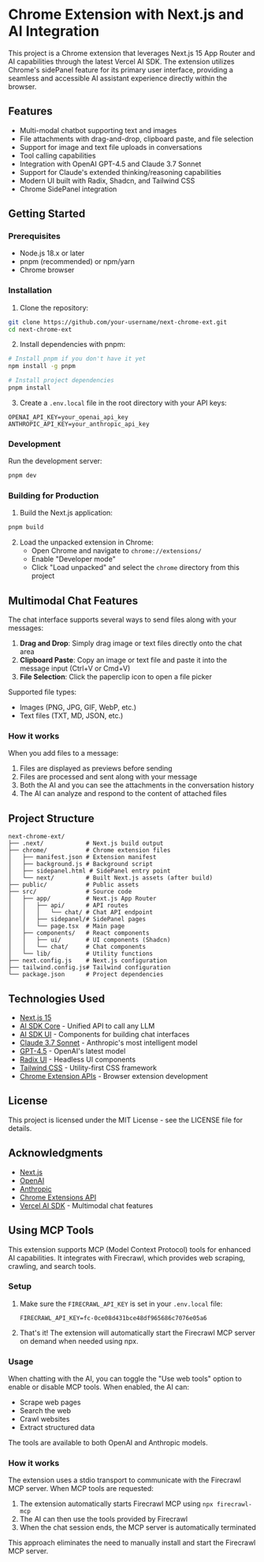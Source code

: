 # Chrome Extension with Next.js and AI Integration

This project is a Chrome extension that leverages Next.js 15 App Router and AI capabilities through the latest Vercel AI SDK. The extension utilizes Chrome's sidePanel feature for its primary user interface, providing a seamless and accessible AI assistant experience directly within the browser.

## Features

- Multi-modal chatbot supporting text and images
- File attachments with drag-and-drop, clipboard paste, and file selection
- Support for image and text file uploads in conversations
- Tool calling capabilities
- Integration with OpenAI GPT-4.5 and Claude 3.7 Sonnet
- Support for Claude's extended thinking/reasoning capabilities
- Modern UI built with Radix, Shadcn, and Tailwind CSS
- Chrome SidePanel integration

## Getting Started

### Prerequisites

- Node.js 18.x or later
- pnpm (recommended) or npm/yarn
- Chrome browser

### Installation

1. Clone the repository:
```bash
git clone https://github.com/your-username/next-chrome-ext.git
cd next-chrome-ext
```

2. Install dependencies with pnpm:
```bash
# Install pnpm if you don't have it yet
npm install -g pnpm

# Install project dependencies
pnpm install
```

3. Create a `.env.local` file in the root directory with your API keys:
```
OPENAI_API_KEY=your_openai_api_key
ANTHROPIC_API_KEY=your_anthropic_api_key
```

### Development

Run the development server:

```bash
pnpm dev
```

### Building for Production

1. Build the Next.js application:
```bash
pnpm build
```

2. Load the unpacked extension in Chrome:
   - Open Chrome and navigate to `chrome://extensions/`
   - Enable "Developer mode"
   - Click "Load unpacked" and select the `chrome` directory from this project

## Multimodal Chat Features

The chat interface supports several ways to send files along with your messages:

1. **Drag and Drop**: Simply drag image or text files directly onto the chat area
2. **Clipboard Paste**: Copy an image or text file and paste it into the message input (Ctrl+V or Cmd+V)
3. **File Selection**: Click the paperclip icon to open a file picker

Supported file types:
- Images (PNG, JPG, GIF, WebP, etc.)
- Text files (TXT, MD, JSON, etc.)

### How it works

When you add files to a message:
1. Files are displayed as previews before sending
2. Files are processed and sent along with your message
3. Both the AI and you can see the attachments in the conversation history
4. The AI can analyze and respond to the content of attached files

## Project Structure

```
next-chrome-ext/
├── .next/            # Next.js build output
├── chrome/           # Chrome extension files
│   ├── manifest.json # Extension manifest
│   ├── background.js # Background script
│   ├── sidepanel.html # SidePanel entry point
│   └── next/         # Built Next.js assets (after build)
├── public/           # Public assets
├── src/              # Source code
│   ├── app/          # Next.js App Router
│   │   ├── api/      # API routes
│   │   │   └── chat/ # Chat API endpoint
│   │   ├── sidepanel/# SidePanel pages
│   │   └── page.tsx  # Main page
│   ├── components/   # React components
│   │   ├── ui/       # UI components (Shadcn)
│   │   └── chat/     # Chat components
│   └── lib/          # Utility functions
├── next.config.js    # Next.js configuration
├── tailwind.config.js# Tailwind configuration
└── package.json      # Project dependencies
```

## Technologies Used

- [Next.js 15](https://nextjs.org/)
- [AI SDK Core](https://sdk.vercel.ai/docs/ai-sdk-core/overview) - Unified API to call any LLM
- [AI SDK UI](https://sdk.vercel.ai/docs/ai-sdk-ui/overview) - Components for building chat interfaces
- [Claude 3.7 Sonnet](https://sdk.vercel.ai/docs/guides/sonnet-3-7) - Anthropic's most intelligent model
- [GPT-4.5](https://sdk.vercel.ai/docs/guides/gpt-4-5) - OpenAI's latest model
- [Radix UI](https://www.radix-ui.com/) - Headless UI components
- [Tailwind CSS](https://tailwindcss.com/) - Utility-first CSS framework
- [Chrome Extension APIs](https://developer.chrome.com/docs/extensions/) - Browser extension development

## License

This project is licensed under the MIT License - see the LICENSE file for details.

## Acknowledgments

- [Next.js](https://nextjs.org/)
- [OpenAI](https://openai.com/)
- [Anthropic](https://www.anthropic.com/)
- [Chrome Extensions API](https://developer.chrome.com/docs/extensions/)
- [Vercel AI SDK](https://sdk.vercel.ai/) - Multimodal chat features

## Using MCP Tools

This extension supports MCP (Model Context Protocol) tools for enhanced AI capabilities. It integrates with Firecrawl, which provides web scraping, crawling, and search tools.

### Setup

1. Make sure the `FIRECRAWL_API_KEY` is set in your `.env.local` file:
   ```
   FIRECRAWL_API_KEY=fc-0ce08d431bce48df965686c7076e05a6
   ```

2. That's it! The extension will automatically start the Firecrawl MCP server on demand when needed using npx.

### Usage

When chatting with the AI, you can toggle the "Use web tools" option to enable or disable MCP tools. When enabled, the AI can:

- Scrape web pages
- Search the web
- Crawl websites
- Extract structured data

The tools are available to both OpenAI and Anthropic models.

### How it works

The extension uses a stdio transport to communicate with the Firecrawl MCP server. When MCP tools are requested:

1. The extension automatically starts Firecrawl MCP using `npx firecrawl-mcp`
2. The AI can then use the tools provided by Firecrawl
3. When the chat session ends, the MCP server is automatically terminated

This approach eliminates the need to manually install and start the Firecrawl MCP server. 